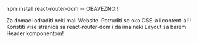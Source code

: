 npm install react-router-dom -- OBAVEZNO!!!

Za domaci odraditi neki mali Website.
Potruditi se oko CSS-a i content-a!!!
Koristiti vise stranica sa react-router-dom i da ima neki Layout sa barem Header komponentom!